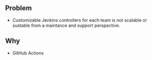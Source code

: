 

## Problem
* Customizable Jenkins controllers for each team is not scalable or sustable from a maintance and support perspective.

## Why
* GitHub Actions 
<!--stackedit_data:
eyJoaXN0b3J5IjpbLTE2NjgzNDMyMDJdfQ==
-->